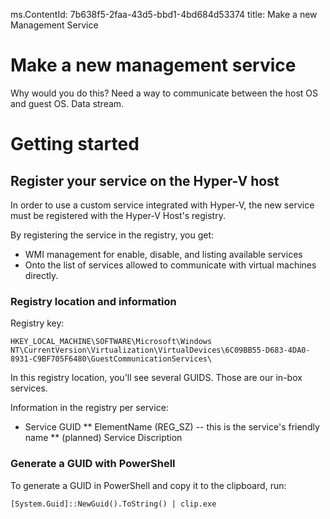 ms.ContentId: 7b638f5-2faa-43d5-bbd1-4bd684d53374
title: Make a new Management Service

# Make a new management service #
Why would you do this?
Need a way to communicate between the host OS and guest OS.  Data stream.

# Getting started #
## Register your service on the Hyper-V host ##
In order to use a custom service integrated with Hyper-V, the new service must be registered with the Hyper-V Host's registry.

By registering the service in the registry, you get:
*  WMI management for enable, disable, and listing available services
*  Onto the list of services allowed to communicate with virtual machines directly.

### Registry location and information ###
Registry key:

    HKEY_LOCAL_MACHINE\SOFTWARE\Microsoft\Windows NT\CurrentVersion\Virtualization\VirtualDevices\6C09BB55-D683-4DA0-8931-C9BF705F6480\GuestCommunicationServices\

In this registry location, you'll see several GUIDS.  Those are our in-box services.

Information in the registry per service:
*  Service GUID
    **  ElementName (REG_SZ) -- this is the service's friendly name
    **  (planned) Service Discription

### Generate a GUID with PowerShell ###
To generate a GUID in PowerShell and copy it to the clipboard, run:

    [System.Guid]::NewGuid().ToString() | clip.exe

